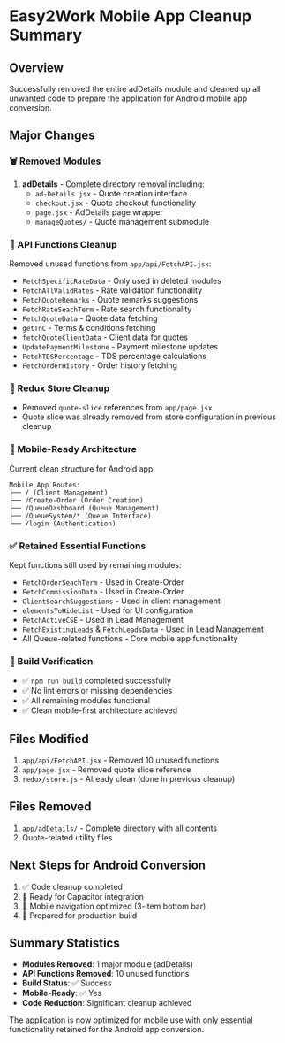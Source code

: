# Easy2Work Mobile App Cleanup Summary

## Overview
Successfully removed the entire adDetails module and cleaned up all unwanted code to prepare the application for Android mobile app conversion.

## Major Changes

### 🗑️ Removed Modules
1. **adDetails** - Complete directory removal including:
   - `ad-Details.jsx` - Quote creation interface
   - `checkout.jsx` - Quote checkout functionality
   - `page.jsx` - AdDetails page wrapper
   - `manageQuotes/` - Quote management submodule

### 🧹 API Functions Cleanup
Removed unused functions from `app/api/FetchAPI.jsx`:
- `FetchSpecificRateData` - Only used in deleted modules
- `FetchAllValidRates` - Rate validation functionality
- `FetchQuoteRemarks` - Quote remarks suggestions
- `FetchRateSeachTerm` - Rate search functionality
- `FetchQuoteData` - Quote data fetching
- `getTnC` - Terms & conditions fetching
- `fetchQuoteClientData` - Client data for quotes
- `UpdatePaymentMilestone` - Payment milestone updates
- `FetchTDSPercentage` - TDS percentage calculations
- `FetchOrderHistory` - Order history fetching

### 🏪 Redux Store Cleanup
- Removed `quote-slice` references from `app/page.jsx`
- Quote slice was already removed from store configuration in previous cleanup

### 📱 Mobile-Ready Architecture
Current clean structure for Android app:
```
Mobile App Routes:
├── / (Client Management)
├── /Create-Order (Order Creation)
├── /QueueDashboard (Queue Management)
├── /QueueSystem/* (Queue Interface)
└── /login (Authentication)
```

### ✅ Retained Essential Functions
Kept functions still used by remaining modules:
- `FetchOrderSeachTerm` - Used in Create-Order
- `FetchCommissionData` - Used in Create-Order  
- `ClientSearchSuggestions` - Used in client management
- `elementsToHideList` - Used for UI configuration
- `FetchActiveCSE` - Used in Lead Management
- `FetchExistingLeads` & `FetchLeadsData` - Used in Lead Management
- All Queue-related functions - Core mobile app functionality

### 🔧 Build Verification
- ✅ `npm run build` completed successfully
- ✅ No lint errors or missing dependencies
- ✅ All remaining modules functional
- ✅ Clean mobile-first architecture achieved

## Files Modified
1. `app/api/FetchAPI.jsx` - Removed 10 unused functions
2. `app/page.jsx` - Removed quote slice reference
3. `redux/store.js` - Already clean (done in previous cleanup)

## Files Removed
1. `app/adDetails/` - Complete directory with all contents
2. Quote-related utility files

## Next Steps for Android Conversion
1. ✅ Code cleanup completed
2. 🎯 Ready for Capacitor integration
3. 📱 Mobile navigation optimized (3-item bottom bar)
4. 🚀 Prepared for production build

## Summary Statistics
- **Modules Removed**: 1 major module (adDetails)
- **API Functions Removed**: 10 unused functions
- **Build Status**: ✅ Success
- **Mobile-Ready**: ✅ Yes
- **Code Reduction**: Significant cleanup achieved

The application is now optimized for mobile use with only essential functionality retained for the Android app conversion.
